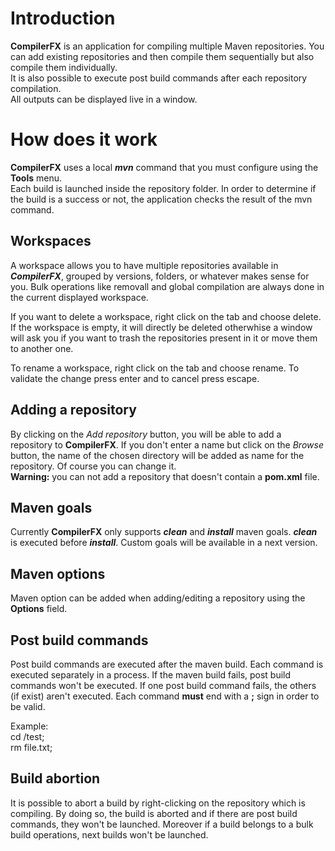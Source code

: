 # Introduction

**CompilerFX** is an application for compiling multiple Maven repositories. 
You can add existing repositories and then compile them sequentially but also compile them individually.  
It is also possible to execute post build commands after each repository compilation.  
All outputs
can be displayed live in a window.

# How does it work

**CompilerFX** uses a local ***mvn*** command that you must configure using the **Tools** menu.  
Each build is launched inside the repository folder. In order to determine if the build is a success
or not, the application checks the result of the mvn command.

## Workspaces

A workspace allows you to have multiple repositories available in ***CompilerFX***, grouped
by versions, folders, or whatever makes sense for you. Bulk operations like removall and global
compilation are always done in the current displayed workspace.  
  
If you want to delete a workspace, right click on the tab and choose delete. If the workspace
is empty, it will directly be deleted otherwhise a window will ask you if you want to trash the 
repositories present in it or move them to another one.

To rename a workspace, right click on the tab and choose rename. To validate the change press enter and to cancel
press escape.

## Adding a repository

By clicking on the *Add repository* button, you will be able to add a repository to **CompilerFX**.
If you don't enter a name but click on the *Browse* button, the name of the chosen directory will be
added as name for the repository. Of course you can change it.  
**Warning:** you can not add a repository that doesn't contain a **pom.xml** file.

## Maven goals

Currently **CompilerFX** only supports ***clean*** and ***install*** maven goals. ***clean***
is executed before ***install***. Custom goals will be available in a next version.

## Maven options

Maven option can be added when adding/editing a repository using the **Options** field.

## Post build commands

Post build commands are executed after the maven build. Each command is executed separately
in a process. If the maven build fails, post build commands won't be executed. If one post build command
fails, the others (if exist) aren't executed. Each command **must** end with a **;** sign in order to be valid.  

Example:  
	cd /test;  
	rm file.txt;

## Build abortion

It is possible to abort a build by right-clicking on the repository which is compiling. By doing so, the build is aborted
and if there are post build commands, they won't be launched. Moreover if a build belongs to a bulk build operations,
next builds won't be launched.
